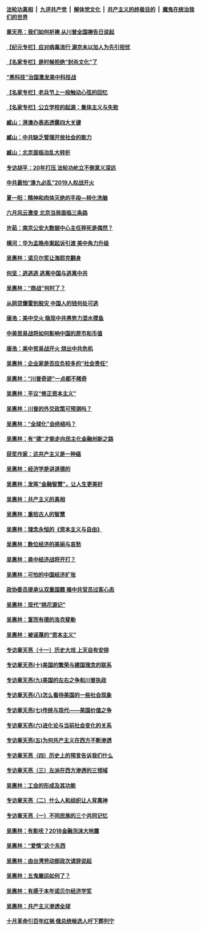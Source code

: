 

####  [法轮功真相](../../../../basic/blob/master/README.md?t=06211331) &nbsp;|&nbsp; [九评共产党](../../../../9ping.md/blob/master/README.md?t=06211331) &nbsp;|&nbsp; [解体党文化](../../../../jtdwh.md/blob/master/README.md?t=06211331)  &nbsp;|&nbsp; [共产主义的终极目的](../../../../gczydzjmd.md/blob/master/README.md?t=06211331) &nbsp;|&nbsp; [魔鬼在统治我们的世界](../../../../mgztzwmdsj.md/blob/master/README.md?t=06211331) 

#### [章天亮：我们如何祈祷 从川普全国祷告日说起](../pages/nsc423/n11944627.md?t=06211331) 

#### [【纪元专栏】应对病毒流行 渥京未以加人为先引担忧](../pages/nsc423/n11875714.md?t=06211331) 

#### [【名家专栏】是时候拒绝“封杀文化”了](../pages/nsc423/n11814093.md?t=06211331) 

#### [“黑科技”治国激发美中科技战](../pages/nsc423/n11638056.md?t=06211331) 

#### [【名家专栏】老兵节上一段触动心弦的回忆](../pages/nsc423/n11646016.md?t=06211331) 

#### [【名家专栏】公立学校的起源：集体主义与失败](../pages/nsc423/n11601833.md?t=06211331) 

#### [臧山：港澳办表态透露四大关键](../pages/nsc423/n11421628.md?t=06211331) 

#### [臧山：中共缺乏管理开放社会的能力](../pages/nsc423/n11407457.md?t=06211331) 

#### [臧山：北京面临治乱大转折](../pages/nsc423/n11406895.md?t=06211331) 

#### [专访胡平：20年打压 法轮功屹立不倒意义深远](../pages/nsc423/n11398800.md?t=06211331) 

#### [中共最怕“逢九必乱”2019人权战开火](../pages/nsc423/n11385248.md?t=06211331) 

#### [夏一阳：精神和肉体灭绝的手段—转化洗脑](../pages/nsc423/n11368250.md?t=06211331) 

#### [六月风云激变 北京当局面临三条路](../pages/nsc423/n11313668.md?t=06211331) 

#### [许茹：南京公安大数据中心主任猝死是偶然？](../pages/nsc423/n11064744.md?t=06211331) 

#### [横河：华为孟晚舟案起诉引渡 美中角力升级](../pages/nsc423/n11027230.md?t=06211331) 

#### [吴惠林：诺贝尔奖让海耶克翻身](../pages/nsc423/n10890049.md?t=06211331) 

#### [何坚：逃逃逃 逃离中国与逃离中共](../pages/nsc423/n10592891.md?t=06211331) 

#### [吴惠林：“商战”何时了？](../pages/nsc423/n10573558.md?t=06211331) 

#### [从网贷爆雷到股灾 中国人的钱何处可逃](../pages/nsc423/n10572800.md?t=06211331) 

#### [唐浩：美中交火 隐现中共黑势力混水摸鱼](../pages/nsc423/n10544040.md?t=06211331) 

#### [中美贸易战将如何影响中国的房市和币值](../pages/nsc423/n10543697.md?t=06211331) 

#### [唐浩：美中贸易战开火 烧出中共危机](../pages/nsc423/n10540126.md?t=06211331) 

#### [吴惠林：企业家是否应负较多的“社会责任”](../pages/nsc423/n10535022.md?t=06211331) 

#### [吴惠林：“川普奇迹”一点都不稀奇](../pages/nsc423/n10512808.md?t=06211331) 

#### [吴惠林：平议“修正资本主义”](../pages/nsc423/n10495724.md?t=06211331) 

#### [吴惠林：川普的外交政策可预测吗？](../pages/nsc423/n10462387.md?t=06211331) 

#### [吴惠林：“全球化”会终结吗？](../pages/nsc423/n10452838.md?t=06211331) 

#### [吴惠林：有“德”才能走向民主化金融创新之路](../pages/nsc423/n10432292.md?t=06211331) 

#### [获奖作家：这共产主义是一种癌](../pages/nsc423/n10431541.md?t=06211331) 

#### [吴惠林：经济学是讲道德的](../pages/nsc423/n10398014.md?t=06211331) 

#### [吴惠林：发挥“金融智慧”，让人生更美好](../pages/nsc423/n10375019.md?t=06211331) 

#### [吴惠林：共产主义的真相](../pages/nsc423/n10351394.md?t=06211331) 

#### [吴惠林：重拾古人的智慧](../pages/nsc423/n10337691.md?t=06211331) 

#### [吴惠林：理念永恒的《资本主义与自由》](../pages/nsc423/n10316274.md?t=06211331) 

#### [吴惠林：数位经济的美丽与哀愁](../pages/nsc423/n10292946.md?t=06211331) 

#### [吴惠林：美中经济战将开打？](../pages/nsc423/n10258825.md?t=06211331) 

#### [吴惠林：可怕的中国经济扩张](../pages/nsc423/n10219147.md?t=06211331) 

#### [政协委员提承认双重国籍 揭中共官员过客心态](../pages/nsc423/n10208809.md?t=06211331) 

#### [吴惠林：现代“桃花源记”](../pages/nsc423/n10185234.md?t=06211331) 

#### [吴惠林：富而有德的洛克斐勒](../pages/nsc423/n10142264.md?t=06211331) 

#### [吴惠林：被诬蔑的“资本主义”](../pages/nsc423/n10124816.md?t=06211331) 

#### [专访章天亮（十一）历史大戏 上天自有安排](../pages/nsc423/n10094905.md?t=06211331) 

#### [专访章天亮(十)美国的繁荣与建国理念的联系](../pages/nsc423/n10094899.md?t=06211331) 

#### [专访章天亮(九)美国的左右之争和川普执政](../pages/nsc423/n10094889.md?t=06211331) 

#### [专访章天亮(八)怎么看待美国的一些社会现象](../pages/nsc423/n10094857.md?t=06211331) 

#### [专访章天亮(七)传统与现代——美国价值之争](../pages/nsc423/n10093140.md?t=06211331) 

#### [专访章天亮(六)进化论与当前社会变化的关系](../pages/nsc423/n10092036.md?t=06211331) 

#### [专访章天亮(五)为何共产主义在西方不断渗透](../pages/nsc423/n10083620.md?t=06211331) 

#### [专访章天亮（四）历史上的预言告诉我们什么](../pages/nsc423/n10083606.md?t=06211331) 

#### [专访章天亮（三）左派在西方渗透的三领域](../pages/nsc423/n10081115.md?t=06211331) 

#### [吴惠林：工会的形成及其功能](../pages/nsc423/n10080633.md?t=06211331) 

#### [专访章天亮（二）什么人和组织让人背离神](../pages/nsc423/n10076637.md?t=06211331) 

#### [专访章天亮（一）不同民族的三个共同记忆](../pages/nsc423/n10074188.md?t=06211331) 

#### [吴惠林：有影呒？2018金融泡沫大地震](../pages/nsc423/n10040534.md?t=06211331) 

#### [吴惠林：“爱情”这个东西](../pages/nsc423/n10019423.md?t=06211331) 

#### [吴惠林：由台湾劳动部政次请辞说起](../pages/nsc423/n9979679.md?t=06211331) 

#### [吴惠林：五鬼搬运如何了？](../pages/nsc423/n9925338.md?t=06211331) 

#### [吴惠林：有感于本年诺贝尔经济学奖](../pages/nsc423/n9871883.md?t=06211331) 

#### [吴惠林：共产主义渗透全球](../pages/nsc423/n9812748.md?t=06211331) 

#### [十月革命引百年红祸 俄总统候选人吁下葬列宁](../pages/nsc423/n9810182.md?t=06211331) 


